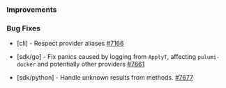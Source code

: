 ### Improvements

### Bug Fixes

- [cli] - Respect provider aliases
  [#7166](https://github.com/pulumi/pulumi/pull/7166)

- [sdk/go] - Fix panics caused by logging from `ApplyT`, affecting
  `pulumi-docker` and potentially other providers
  [#7661](https://github.com/pulumi/pulumi/pull/7661)

- [sdk/python] - Handle unknown results from methods.
  [#7677](https://github.com/pulumi/pulumi/pull/7677)
